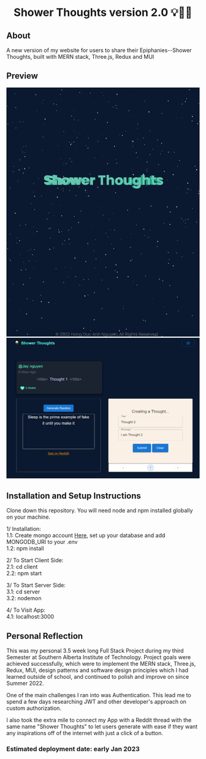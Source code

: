 <h1 align="center">Shower Thoughts version 2.0 💡👨‍💻</h1>
<h2>About</h2>
<p>A new version of my website for users to share their Epiphanies--Shower Thoughts, built with MERN stack, Three.js, Redux and MUI</p>
<h2>Preview</h2>
<img src="./client/src/assets/projectss_1.png" alt="preview screenshot"></img>
<img src="./client/src/assets/projectss_2.png" alt="preview screenshot"></img>
<h2>Installation and Setup Instructions</h2>
<p>Clone down this repository. You will need node and npm installed globally on your machine.

1/ Installation: </br>
1.1: Create mongo account <a  href="https://account.mongodb.com/account/login" target="_blank" alt="register with mongodb atlas">Here</a>, set up your database and add MONGODB_URI to your .env </br>
1.2: npm install

2/ To Start Client Side:</br>
2.1: cd client</br>
2.2: npm start

3/ To Start Server Side:</br>
3.1: cd server</br>
3.2: nodemon

4/ To Visit App:</br>
4.1: localhost:3000

</p>

<h2>Personal Reflection</h2>
<p>This was my personal 3.5 week long Full Stack Project during my third Semester at Southern Alberta Institute of Technology. Project goals were achieved successfully, which were to implement the MERN stack, Three.js, Redux, MUI, design patterns and software design principles which I had learned outside of school, and continued to polish and improve on since Summer 2022.

One of the main challenges I ran into was Authentication. This lead me to spend a few days researching JWT and other developer's approach on custom authorization.

I also took the extra mile to connect my App with a Reddit thread with the same name "Shower Thoughts" to let users generate with ease if they want any inspirations off of the internet with just a click of a button.

</p>
<h3>Estimated deployment date: early Jan 2023</h3>
